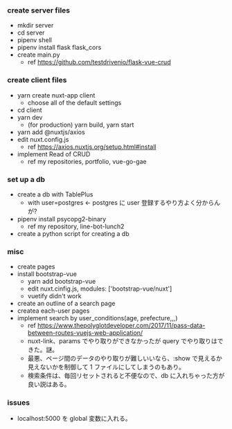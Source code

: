 ### create server files

- mkdir server
- cd server
- pipenv shell
- pipenv install flask flask_cors
- create main.py
  - ref https://github.com/testdrivenio/flask-vue-crud

### create client files

- yarn create nuxt-app client
  - choose all of the default settings
- cd client
- yarn dev
  - (for production) yarn build, yarn start
- yarn add @nuxtjs/axios
- edit nuxt.config.js
  - ref https://axios.nuxtjs.org/setup.html#install
- implement Read of CRUD
  - ref my repositories, portfolio, vue-go-gae

### set up a db

- create a db with TablePlus
  - with user=postgres <- postgres に user 登録するやり方よく分からんが?
- pipenv install psycopg2-binary
  - ref my repository, line-bot-lunch2
- create a python script for creating a db

### misc

- create pages
- install bootstrap-vue
  - yarn add bootstrap-vue
  - edit nuxt.cinfig.js, modules: ['bootstrap-vue/nuxt']
  - vuetify didn't work
- create an outline of a search page
- createa each-user pages
- implement search by user_conditions(age, prefecture,,,)
  - ref https://www.thepolyglotdeveloper.com/2017/11/pass-data-between-routes-vuejs-web-application/
  - nuxt-link、params でやり取りができなかったが query でやり取りはできた。謎。
  - 最悪、ページ間のデータのやり取りが難しいいなら、:show で見えるか見えないかを制御して 1 ファイルにしてしまうのもあり。
  - 検索条件は、毎回リセットされると不便なので、db に入れちゃった方が良い説はある。

### issues

- localhost:5000 を global 変数に入れる。
